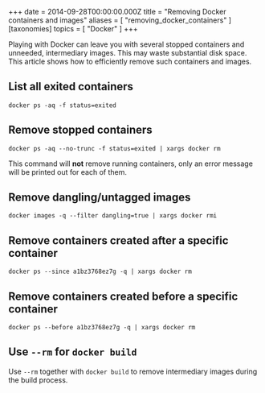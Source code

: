 +++
date = 2014-09-28T00:00:00.000Z
title = "Removing Docker containers and images"
aliases = [
  "removing_docker_containers"
]
[taxonomies]
topics = [ "Docker" ]
+++

Playing with Docker can leave you with several stopped containers and unneeded,
intermediary images. This may waste substantial disk space. This article shows
how to efficiently remove such containers and images.

## List all exited containers

```
docker ps -aq -f status=exited
```

## Remove stopped containers

```
docker ps -aq --no-trunc -f status=exited | xargs docker rm
```

This command will **not** remove running containers, only an error message will be
printed out for each of them.

## Remove dangling/untagged images

```
docker images -q --filter dangling=true | xargs docker rmi
```

## Remove containers created after a specific container

```
docker ps --since a1bz3768ez7g -q | xargs docker rm
```

## Remove containers created before a specific container

```
docker ps --before a1bz3768ez7g -q | xargs docker rm
```

## Use `--rm` for `docker build`

Use `--rm` together with `docker build` to remove intermediary images
during the build process.
